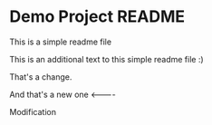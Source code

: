 # Demo Project README

This is a simple readme file

This is an additional text to this simple readme file :)

That's a change.

And that's a new one <----

Modification